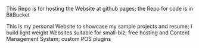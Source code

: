 This Repo is for hosting the Website at github pages; the Repo for code is in BitBucket

This is my personal Website to showcase my sample projects and resume; I build light weight Websites suitable for small-biz; free hosting and Content Management System; custom POS plugins
